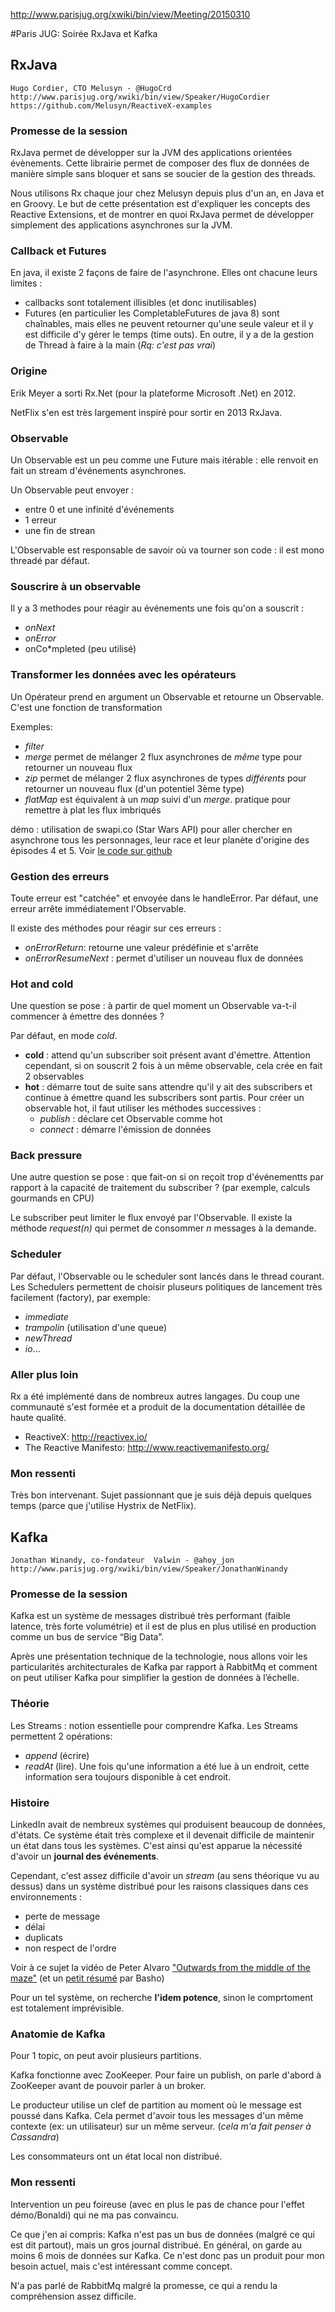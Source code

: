 http://www.parisjug.org/xwiki/bin/view/Meeting/20150310

#Paris JUG: Soirée RxJava et Kafka

## RxJava
    Hugo Cordier, CTO Melusyn - @HugoCrd
    http://www.parisjug.org/xwiki/bin/view/Speaker/HugoCordier
    https://github.com/Melusyn/ReactiveX-examples

### Promesse de la session
RxJava permet de développer sur la JVM des applications orientées évènements. Cette librairie permet de composer des flux de données de manière simple sans bloquer et sans se soucier de la gestion des threads.

Nous utilisons Rx chaque jour chez Melusyn depuis plus d'un an, en Java et en Groovy. Le but de cette présentation est d'expliquer les concepts des Reactive Extensions, et de montrer en quoi RxJava permet de développer simplement des applications asynchrones sur la JVM. 

### Callback et Futures
En java, il existe 2 façons de faire de l'asynchrone. Elles ont chacune leurs limites :

- callbacks sont totalement illisibles (et donc inutilisables)
- Futures (en particulier les CompletableFutures de java 8) sont chaînables, mais elles ne peuvent retourner qu'une seule valeur et il y est difficile d'y gérer le temps (time outs). En outre, il y a de la gestion de Thread à faire à la main (*Rq: c'est pas vrai*)

### Origine
Erik Meyer a sorti Rx.Net (pour la plateforme Microsoft .Net) en 2012.

NetFlix s'en est très largement inspiré pour sortir en 2013 RxJava.

### Observable
Un Observable est un peu comme une Future mais itérable : elle renvoit en fait un stream d'événements asynchrones.

Un Observable peut envoyer :

- entre 0 et une infinité d'événements
- 1 erreur
- une fin de strean

L'Observable est responsable de savoir où va tourner son code : il est mono threadé par défaut.

### Souscrire à un observable
Il y a 3 methodes pour réagir au événements une fois qu'on a souscrit :

- *onNext*
- *onError*
- onCo*mpleted (peu utilisé)

### Transformer les données avec les opérateurs
Un Opérateur prend en argument un Observable et retourne un Observable. C'est une fonction de transformation

Exemples: 

- *filter*
- *merge* permet de mélanger 2 flux asynchrones de *même* type pour retourner un nouveau flux
- *zip* permet de mélanger 2 flux asynchrones de types *différents* pour retourner un nouveau flux (d'un potentiel 3ème type)
- *flatMap* est équivalent à un *map* suivi d'un *merge*. pratique pour remettre à plat les flux imbriqués

démo : utilisation de swapi.co (Star Wars API) pour aller chercher en asynchrone tous les personnages, leur race et leur planète d'origine des épisodes 4 et 5.  Voir [le code sur github](https://github.com/Melusyn/ReactiveX-examples/blob/master/src/4.%20Async/C_combining.groovy)

### Gestion des erreurs
Toute erreur est "catchée" et envoyée dans le handleError. Par défaut, une erreur arrête immédiatement l'Observable.

Il existe des méthodes pour réagir sur ces erreurs : 

- *onErrorReturn*: retourne une valeur prédéfinie et s'arrête
- *onErrorResumeNext* : permet d'utiliser un nouveau flux de données

### Hot and cold
Une question se pose : à partir de quel moment un Observable va-t-il commencer à émettre des données ?

Par défaut, en mode *cold*.

- **cold** : attend qu'un subscriber soit présent avant d'émettre. Attention cependant, si on souscrit 2 fois à un même observable, cela crée en fait 2 observables
- **hot** : démarre tout de suite sans attendre qu'il y ait des subscribers et continue à émettre quand les subscribers sont partis. Pour créer un observable hot, il faut utiliser les méthodes successives :
    - *publish* : déclare cet Observable comme hot
    - *connect* : démarre l'émission de données

### Back pressure
Une autre question se pose :  que fait-on si on reçoit trop d'événementts par rapport à la capacité de traitement du subscriber ? (par exemple, calculs gourmands en CPU)

Le subscriber peut limiter le flux envoyé par l'Observable. Il existe la méthode *request(n)* qui permet de consommer *n* messages à la demande.

### Scheduler
Par défaut, l'Observable ou le scheduler sont lancés dans le thread courant. Les Schedulers permettent de choisir pluseurs politiques de lancement très facilement (factory), par exemple: 

- *immediate*
- *trampolin* (utilisation d'une queue)
- *newThread*
- *io*...

### Aller plus loin
Rx a été implémenté dans de nombreux autres langages. Du coup une communauté s'est formée et a produit de la documentation détaillée de haute qualité.

- ReactiveX: http://reactivex.io/
- The Reactive Manifesto: http://www.reactivemanifesto.org/

### Mon ressenti
Très bon intervenant. Sujet passionnant que je suis déjà depuis quelques temps (parce que j'utilise Hystrix de NetFlix).

## Kafka
    Jonathan Winandy, co-­fondateur  Valwin - @ahoy_jon
    http://www.parisjug.org/xwiki/bin/view/Speaker/JonathanWinandy

### Promesse de la session
Kafka est un système de messages distribué très performant (faible latence, très forte volumétrie) et il est de plus en plus utilisé en production comme un bus de service “Big Data”.

Après une présentation technique de la technologie, nous allons voir les particularités architecturales de Kafka par rapport à RabbitMq et comment on peut utiliser Kafka pour simplifier la gestion de données à l’échelle. 

### Théorie
Les Streams : notion essentielle pour comprendre Kafka. Les Streams permettent 2 opérations: 

- *append* (écrire)
- *readAt* (lire). Une fois qu'une information a été lue à un endroit, cette information sera toujours disponible à cet endroit.

### Histoire
LinkedIn avait de nembreux systèmes qui produisent beaucoup de données, d'états. Ce système était très complexe et il devenait difficile de maintenir un état dans tous les systèmes. C'est ainsi qu'est apparue la nécessité d'avoir un **journal des événements**.

Cependant, c'est assez difficile d'avoir un *stream* (au sens théorique vu au dessus) dans un système distribué pour les raisons classiques dans ces environnements :

- perte de message
- délai
- duplicats
- non respect de l'ordre

Voir à ce sujet la vidéo de Peter Alvaro ["Outwards from the middle of the maze"](https://www.youtube.com/watch?v=ggCffvKEJmQ&list=PL9Jh2HsAWHxLco7V1SjU9hUzP53CBZOYO) (et un [petit résumé](http://basho.com/peter-alvaro-outwards-from-the-middle-of-the-maze/) par Basho)

Pour un tel système, on recherche **l'idem potence**, sinon le comprtoment est totalement imprévisible.

### Anatomie de Kafka
Pour 1 topic, on peut avoir plusieurs partitions.

Kafka fonctionne avec ZooKeeper. Pour faire un publish, on parle d'abord à ZooKeeper avant de pouvoir parler à un broker.

Le producteur utilise un clef de partition au moment où le message est poussé dans Kafka. Cela permet d'avoir tous les messages d'un même contexte (ex: un utilisateur) sur un même serveur. (*cela m'a fait penser à Cassandra*)

Les consommateurs ont un état local non distribué.

### Mon ressenti
Intervention un peu foireuse (avec en plus le pas de chance pour l'effet démo/Bonaldi) qui ne ma pas convaincu.

Ce que j'en ai compris: Kafka n'est pas un bus de données (malgré ce qui est dit partout), mais un gros journal distribué. En général, on garde au moins 6 mois de données sur Kafka. Ce n'est donc pas un produit pour mon besoin actuel, mais c'est intéressant comme concept.

N'a pas parlé de RabbitMq malgré la promesse, ce qui a rendu la compréhension assez difficile.

